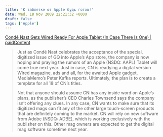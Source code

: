 ```yaml
---
title: 'К таблетке от Apple будь готов!'
date: Wed, 18 Nov 2009 22:21:32 +0000
draft: false
tags: ['Apple']
---
```


[Condé Nast Gets Wired Ready For Apple Tablet (In Case There Is One) | paidContent](http://paidcontent.org/article/419-conde-nast-gets-wired-ready-for-apple-tablet-in-case-there-is-one/)  

> Just as Condé Nast celebrates the acceptance of the special, digitized issue of GQ into Apple’s App store, the company is now hoping and praying the rumors of an Apple (NSDQ: AAPL) Tablet will come true next year. Just in case, CN is readying a digital version Wired magazine, ads and all, for the awaited Apple gadget, MediaMemo’s Peter Kafka reports. Ultimately, the plan is to create a template for all 18 of CN’s titles.  
>   
> Not that anyone should assume CN has any inside word on Apple’s plans, as the publisher’s CEO Charles Townsend says the company isn’t offering any clues. In any case, CN wants to make sure that its digitized mags can fit any of the other large touch-screen products that are definitely coming to the market. CN will rely on new software from Adobe (NSDQ: ADBE), which is working exclusively with the publisher on this. Other mag owners are expected to get the digital mag software sometime next year.